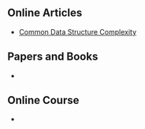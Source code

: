 ## Online Articles
* [Common Data Structure Complexity](https://cooervo.github.io/Algorithms-DataStructures-BigONotation/index.html)

## Papers and Books
* 

## Online Course
*